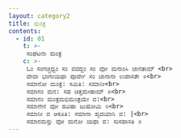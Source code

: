 ```yaml
---
layout: category2
title: ಮಂತ್ರ
contents:
  - id: 01
    t: >-
     ಸಂಘಟನಾ ಮಂತ್ರ
    c: >- 
     ಓಂ ಸಂಗಚ್ಚಧ್ವಂ ಸಂ ವದದ್ದಂ ಸಂ ವೋ ಮನಾಂಸಿ ಜಾನತಾಮ್ <br>
     ದೇವಾ ಭಾಗಂಯಥಾ ಪೂರ್ವೇ ಸಂ ಜಾನಾನಾ ಉಪಾಸತೇ ॥<br>
     ಸಮಾನೋ ಮಂತ್ರ: ಸಮಿತಿ: ಸಮಾನೀ<br>
     ಸಮಾನಂ ಮನ: ಸಹ ಚಿತ್ತಮೇಷಾಮ್ ॥<br>
     ಸಮಾನಂ ಮಂತ್ರಮಭಿಮಂತ್ರಯೇ ವ:<br>
     ಸಮಾನೇನ ವೋ ಹವಿಷಾ ಜುಹೋಮಿ ॥<br>
     ಸಮಾನೀ ವ ಆಕೂತಿ: ಸಮಾನಾ ಹೃದಯಾನಿ ವ: |<br>
     ಸಮಾನಮಸ್ತು ವೋ ಮನೋ ಯಥಾ ವ: ಸುಸಹಾಸತಿ ॥
---
```

